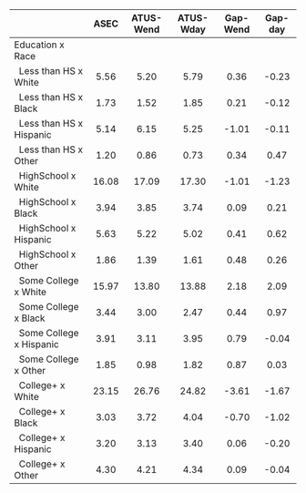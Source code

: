 
|                      |         ASEC |    ATUS-Wend |    ATUS-Wday |     Gap-Wend |      Gap-day |
| -------------------- | :----------: | :----------: | :----------: | :----------: | :----------: |
| Education x Race     |              |              |              |              |              |
| &nbsp;&nbsp;Less than HS x White |         5.56 |         5.20 |         5.79 |         0.36 |        -0.23 |
| &nbsp;&nbsp;Less than HS x Black |         1.73 |         1.52 |         1.85 |         0.21 |        -0.12 |
| &nbsp;&nbsp;Less than HS x Hispanic |         5.14 |         6.15 |         5.25 |        -1.01 |        -0.11 |
| &nbsp;&nbsp;Less than HS x Other |         1.20 |         0.86 |         0.73 |         0.34 |         0.47 |
| &nbsp;&nbsp;HighSchool x White |        16.08 |        17.09 |        17.30 |        -1.01 |        -1.23 |
| &nbsp;&nbsp;HighSchool x Black |         3.94 |         3.85 |         3.74 |         0.09 |         0.21 |
| &nbsp;&nbsp;HighSchool x Hispanic |         5.63 |         5.22 |         5.02 |         0.41 |         0.62 |
| &nbsp;&nbsp;HighSchool x Other |         1.86 |         1.39 |         1.61 |         0.48 |         0.26 |
| &nbsp;&nbsp;Some College x White |        15.97 |        13.80 |        13.88 |         2.18 |         2.09 |
| &nbsp;&nbsp;Some College x Black |         3.44 |         3.00 |         2.47 |         0.44 |         0.97 |
| &nbsp;&nbsp;Some College x Hispanic |         3.91 |         3.11 |         3.95 |         0.79 |        -0.04 |
| &nbsp;&nbsp;Some College x Other |         1.85 |         0.98 |         1.82 |         0.87 |         0.03 |
| &nbsp;&nbsp;College+ x White |        23.15 |        26.76 |        24.82 |        -3.61 |        -1.67 |
| &nbsp;&nbsp;College+ x Black |         3.03 |         3.72 |         4.04 |        -0.70 |        -1.02 |
| &nbsp;&nbsp;College+ x Hispanic |         3.20 |         3.13 |         3.40 |         0.06 |        -0.20 |
| &nbsp;&nbsp;College+ x Other |         4.30 |         4.21 |         4.34 |         0.09 |        -0.04 |

